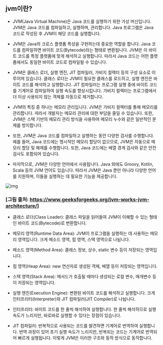 ## jvm이란?

- JVM(Java Virtual Machine)은 Java 코드를 실행하기 위한 가상 머신입니다. JVM은 Java 코드를 컴파일하고, 실행하며, 관리합니다. Java 프로그램은 Java 코드로 작성된 후 JVM이 해당 코드를 실행합니다.

- JVM은 Java의 크로스 플랫폼 특성을 구현하는데 중요한 역할을 합니다. Java 코드를 컴파일하면 바이트 코드(Bytecode)라는 형태로 변환됩니다. JVM은 이 바이트 코드를 특정 플랫폼에 맞게 해석하고 실행합니다. 따라서 Java 코드는 어떤 플랫폼에서도 동일한 바이트 코드로 컴파일될 수 있습니다.

- JVM은 클래스 로더, 실행 엔진, JIT 컴파일러, 가비지 컬렉터 등의 구성 요소로 이루어져 있습니다. 클래스 로더는 JVM이 필요한 클래스를 로드하고, 실행 엔진은 바이트 코드를 해석하고 실행합니다. JIT 컴파일러는 프로그램 실행 중에 바이트 코드를 기계어로 컴파일하여 실행 속도를 향상시킵니다. 가비지 컬렉터는 프로그램에서 더 이상 사용되지 않는 객체를 자동으로 제거합니다.

- JVM의 특징 중 하나는 메모리 관리입니다. JVM은 가비지 컬렉터를 통해 메모리를 관리합니다. 따라서 개발자는 메모리 관리에 대한 부담을 줄일 수 있습니다. 또한, JVM은 스택 기반의 메모리 관리 방식을 사용하여 메모리 누수와 같은 일반적인 문제를 방지합니다.

- 또한, JVM은 Java 코드를 컴파일하고 실행하는 동안 다양한 검사를 수행합니다. 예를 들어, Java 코드에는 명시적인 메모리 할당이 없으므로, JVM은 자동으로 메모리 할당 및 해제를 수행합니다. 또한, Java 코드에는 배열 경계 검사와 같은 안전 검사도 포함되어 있습니다.

- 마지막으로, JVM은 다양한 언어에서 사용됩니다. Java 외에도 Groovy, Kotlin, Scala 등의 JVM 언어도 있습니다. 따라서 JVM은 Java 뿐만 아니라 다양한 언어를 지원하며, 이들을 실행하는 데 필요한 기능을 제공합니다.

![img](https://media.geeksforgeeks.org/wp-content/uploads/jvm-3.jpg)

### [그림 출처: https://www.geeksforgeeks.org/jvm-works-jvm-architecture/]

- 클래스 로더(Class Loader): 클래스 파일을 읽어들여 JVM이 이해할 수 있는 형태인 바이트 코드(Bytecode)로 변환합니다.

- 메모리 영역(Runtime Data Area): JVM이 프로그램을 실행하는 데 사용하는 메모리 영역입니다. 크게 메소드 영역, 힙 영역, 스택 영역으로 나뉩니다.

- 메소드 영역(Method Area): 클래스 정보, 상수, static 변수 등이 저장되는 영역입니다.

- 힙 영역(Heap Area): new 연산자로 생성된 객체, 배열 등이 저장되는 영역입니다.

- 스택 영역(Stack Area): 메서드가 호출될 때마다 생성되는 로컬 변수, 매개변수 등이 저장되는 영역입니다.

- 실행 엔진(Execution Engine): 변환된 바이트 코드를 해석하고 실행합니다. 크게 인터프리터(Interpreter)와 JIT 컴파일러(JIT Compiler)로 나뉩니다.

- 인터프리터: 바이트 코드를 한 줄씩 해석하여 실행합니다. 한 줄씩 해석하므로 실행 속도가 느리지만, 바로바로 실행할 수 있다는 장점이 있습니다.

- JIT 컴파일러: 반복적으로 사용되는 코드를 발견하면 기계어로 번역하여 실행합니다. 번역 과정이 있어 초기 실행 속도가 느리지만, 반복되는 코드는 기계어로 번역되어 빠르게 실행됩니다.
  이렇게 JVM은 이러한 구조와 동작 방식으로 동작합니다.
